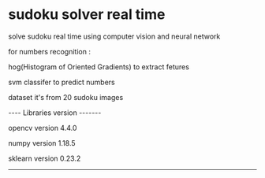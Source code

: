 # sudoku solver real time
solve sudoku real time using computer vision and neural network


for numbers recognition :

hog(Histogram of Oriented Gradients) to extract fetures

svm classifer to predict numbers

dataset it's from 20 sudoku images  


---- Libraries version ------- 

opencv   version  4.4.0

numpy    version  1.18.5

sklearn  version  0.23.2

------------------------------
